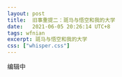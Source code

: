 ```yaml
---
layout: post
title:  旧事重提二：斑马与悟空和我的大学
date:   2021-06-05 20:26:14 UTC+8
tags: wfnian
excerpt: 斑马与悟空和我的大学
css: ["whisper.css"]
---
```


<p class="pp">编辑中</p>

<!-- <section class="_editor">
    <section class="tool-border">
    </section>
    <section style="font-family: -apple-system, BlinkMacSystemFont, &quot;Helvetica Neue&quot;, &quot;PingFang SC&quot;, &quot;Hiragino Sans GB&quot;, &quot;Microsoft YaHei UI&quot;, &quot;Microsoft YaHei&quot;, Arial, sans-serif; letter-spacing: 0.476px; text-align: justify; white-space: normal; font-size: 16px;">
        <section>
            <section>
                <section style="padding-right: 20px; padding-left: 20px; line-height: 0.8;">
                    <p style="margin-bottom: 10px; text-align: center;">
                        <span style="color: #1aad19; font-size: 24px;">01</span>
                    </p>
                    <p style="margin-bottom: 10px; text-align: center;">
                        <span style="letter-spacing: 0px; color: #1aad19; font-size: 20px;">—</span>
                    </p>
                </section>
            </section>
        </section>
    </section>
    <p style="margin-bottom: 10px; color: #333333; font-family: -apple-system, BlinkMacSystemFont, &quot;Helvetica Neue&quot;, &quot;PingFang SC&quot;, &quot;Hiragino Sans GB&quot;, &quot;Microsoft YaHei UI&quot;, &quot;Microsoft YaHei&quot;, Arial, sans-serif; letter-spacing: 0.476px; text-align: justify; white-space: normal;">
        <br/>
    </p>
    <section style="font-family: -apple-system, BlinkMacSystemFont, &quot;Helvetica Neue&quot;, &quot;PingFang SC&quot;, &quot;Hiragino Sans GB&quot;, &quot;Microsoft YaHei UI&quot;, &quot;Microsoft YaHei&quot;, Arial, sans-serif; letter-spacing: 0.476px; text-align: justify; white-space: normal; font-size: 16px;">
        <section>
            <section>
                <section style="padding-right: 10px; padding-left: 10px; line-height: 1.6;">
                    <p style="margin-bottom: 10px;">
                        &nbsp;&nbsp;&nbsp;&nbsp;&quot;<span style="color: #888888; text-align: center;">斑马斑马 你不要睡着啦<span style="color: #3e3e3e;">&quot;，网易云日推了一首这样的歌，我看了一下刚破云层的朝阳，彭翼该不会又在绑负重吧，明是不是又要给我安利游戏了。</span></span>
                    </p>
                    <p style="margin-bottom: 10px;">
                        <span style=";color: #888888; text-align: center;;color: #3e3e3e;">&nbsp;&nbsp;&nbsp;&nbsp;下面有一条评论：</span>
                    </p>
                    <blockquote data-url="" data-author-name="" data-content-utf8-length="48" data-source-title="@网易云 斑马斑马" style="margin-bottom: 20px; padding: 10px 20px; border-left-width: 5px; border-left-color: #eeeeee; color: rgba(0, 0, 0, 0.5); font-size: 17.5px;">
                        <section>
                            <section>
                                以前一直不懂斑马你不要睡着啦是什么意思。后来去查了下，斑马是群居动物。没有同伴的时候它们不会睡觉
                            </section>
                        </section>
                        <section class="blockquote_info" data-json="%7B%22type%22%3A%22out%22%2C%22source%22%3A%22url%22%2C%22digest%22%3A%22%22%2C%22digestLen%22%3A48%2C%22text%22%3A%22%E4%BB%A5%E5%89%8D%E4%B8%80%E7%9B%B4%E4%B8%8D%E6%87%82%E6%96%91%E9%A9%AC%E4%BD%A0%E4%B8%8D%E8%A6%81%E7%9D%A1%E7%9D%80%E5%95%A6%E6%98%AF%E4%BB%80%E4%B9%88%E6%84%8F%E6%80%9D%E3%80%82%E5%90%8E%E6%9D%A5%E5%8E%BB%E6%9F%A5%E4%BA%86%E4%B8%8B%EF%BC%8C%E6%96%91%E9%A9%AC%E6%98%AF%E7%BE%A4%E5%B1%85%E5%8A%A8%E7%89%A9%E3%80%82%E6%B2%A1%E6%9C%89%E5%90%8C%E4%BC%B4%E7%9A%84%E6%97%B6%E5%80%99%E5%AE%83%E4%BB%AC%E4%B8%8D%E4%BC%9A%E7%9D%A1%E8%A7%89%22%2C%22article%22%3A%7B%7D%2C%22hasReportOverSize%22%3Afalse%2C%22from%22%3A%22%40%E7%BD%91%E6%98%93%E4%BA%91%20%E6%96%91%E9%A9%AC%E6%96%91%E9%A9%AC%22%7D" style="margin-top: 1.17647em; color: rgba(0, 0, 0, 0.3); hyphens: auto;">
                            <span class="blockquote_other">@网易云 斑马斑马</span>
                        </section>
                    </blockquote>
                </section>
                <section style="padding-right: 10px; padding-left: 10px; line-height: 1.6;">
                    <section>
                        <section>
                            <section>
                                <section style="padding-right: 20px; padding-left: 20px; line-height: 0.8;">
                                    <p style="margin-bottom: 10px; text-align: center;">
                                        <span style="color: #1aad19; font-size: 24px;">02</span>
                                    </p>
                                    <p style="margin-bottom: 10px; text-align: center;">
                                        <span style="letter-spacing: 0px; color: #1aad19; font-size: 20px;">—</span><br/>
                                    </p>
                                </section>
                            </section>
                        </section>
                    </section>
                    <p style="margin-bottom: 10px; text-align: center;">
                        <span style=";font-weight: 700;;font-size: 20px;">有六层楼那么高</span>
                    </p>
                    <p style="margin-bottom: 10px;">
                        <br/>
                    </p>
                    <p style="margin-bottom: 10px;">
                        &nbsp; &nbsp;&nbsp;彭翼他总是说他听不懂 &quot;<span style="color: #9a9a9a; font-size: 15px;">你摘下世界上走的最慢的表,它在今天依然像昨天一样<span style="color: #3e3e3e; font-size: 16px;">&nbsp;&quot;有段时间他的口中总是双曲循环着宋冬野的《斑马斑马》，《六层楼》，在我们一起早晨六点五十起床去吃早餐的时候，在回宿舍的路上，在三个人共享洗发水洗澡的时候，而明在一插话：&quot;方年啊，我们什么时候去打羽毛球&quot;</span></span>
                    </p>
                    <p style="margin-bottom: 10px;">
                        <br/>
                    </p>
                </section>
                <section style="padding-right: 10px; padding-left: 10px; line-height: 1.6;">
                    <section>
                        <section>
                            <section>
                                <section style="padding-right: 20px; padding-left: 20px; line-height: 0.8;">
                                    <p style="margin-bottom: 10px; text-align: center;">
                                        <span style="color: #1aad19; font-size: 24px;">03</span>
                                    </p>
                                    <p style="margin-bottom: 10px; text-align: center;">
                                        <span style="letter-spacing: 0px; color: #1aad19; font-size: 20px;">—</span><br/>
                                    </p>
                                </section>
                            </section>
                        </section>
                    </section>
                    <p style="margin-bottom: 10px; text-align: center;">
                        <span style=";font-size: 20px;;font-weight: 700;">台下人唱着心碎离别歌<br/></span>
                    </p>
                    <p style="margin-bottom: 10px; text-align: center;">
                        <span style=";font-size: 20px;;font-weight: 700;"><br/></span>
                    </p>
                    <p style="margin-bottom: 10px;">
                        &nbsp;&nbsp;&nbsp;&nbsp;彭翼的负重换了一个新的，里面多加了铅块，他一直在减肥，其实他并不胖。<br/>
                    </p>
                    <p style="margin-bottom: 10px;">
                        &nbsp;&nbsp;&nbsp;&nbsp;明经常给我安利游戏，可从来都没有成功过，倒是我们仨一起玩《冰封王座》，植物大战僵尸，我的世界。其中，冰封王座里，我们仨经常被电脑打的好惨。明喜欢精灵族，我最喜欢不死族，而彭翼最擅长不死族却让给我转而去研究人族的各种战术。<br/>
                    </p><br/>
                </section>
            </section>
        </section>
    </section>
    <section style="font-family: -apple-system, BlinkMacSystemFont, &quot;Helvetica Neue&quot;, &quot;PingFang SC&quot;, &quot;Hiragino Sans GB&quot;, &quot;Microsoft YaHei UI&quot;, &quot;Microsoft YaHei&quot;, Arial, sans-serif; letter-spacing: 0.476px; text-align: justify; white-space: normal; font-size: 16px;">
        <section>
            <section>
                <section style="padding-right: 20px; padding-left: 20px; line-height: 0.8;">
                    <p style="margin-bottom: 10px; text-align: center;">
                        <span style="color: #1aad19; font-size: 24px;">04</span>
                    </p>
                    <p style="margin-bottom: 10px; text-align: center;">
                        <span style="letter-spacing: 0px; color: #1aad19; font-size: 20px;">—</span><br/>
                    </p>
                </section>
            </section>
        </section>
    </section>
    <p style="margin-bottom: 10px; font-family: -apple-system, BlinkMacSystemFont, &quot;Helvetica Neue&quot;, &quot;PingFang SC&quot;, &quot;Hiragino Sans GB&quot;, &quot;Microsoft YaHei UI&quot;, &quot;Microsoft YaHei&quot;, Arial, sans-serif; letter-spacing: 0.476px; text-align: justify; white-space: normal; font-size: 16px;">
        &nbsp; &nbsp; 南口是大三，也是整个大学。是我们仨如同水浒传里一百单八将聚在一起的地方。<br/>
    </p>
    <p style="margin-bottom: 10px; font-family: -apple-system, BlinkMacSystemFont, &quot;Helvetica Neue&quot;, &quot;PingFang SC&quot;, &quot;Hiragino Sans GB&quot;, &quot;Microsoft YaHei UI&quot;, &quot;Microsoft YaHei&quot;, Arial, sans-serif; letter-spacing: 0.476px; text-align: justify; white-space: normal; font-size: 16px;">
        &nbsp; &nbsp; 明经常去找女朋友，他经常带些水果回来，于是三人合众啃水果，彭翼在大二就找了实习，于是点名，交作业便是我和明的日常。十块钱四个苹果，四个人刚好就分了，这让我有一种活在社会主义的错觉。
    </p>
    <section style="font-family: -apple-system, BlinkMacSystemFont, &quot;Helvetica Neue&quot;, &quot;PingFang SC&quot;, &quot;Hiragino Sans GB&quot;, &quot;Microsoft YaHei UI&quot;, &quot;Microsoft YaHei&quot;, Arial, sans-serif; letter-spacing: 0.476px; text-align: justify; white-space: normal; font-size: 16px;">
        <section>
            <section>
                <section style="padding-right: 20px; padding-left: 20px; line-height: 0.8;">
                    <p style="margin-bottom: 10px; text-align: center;">
                        <span style="color: #1aad19; font-size: 24px;">05</span>
                    </p>
                    <p style="margin-bottom: 10px; text-align: center;">
                        <span style="letter-spacing: 0px; color: #1aad19; font-size: 20px;">—</span><br/>
                    </p>
                </section>
            </section>
        </section>
    </section>
    <p style="margin-bottom: 10px; color: #333333; font-family: -apple-system, BlinkMacSystemFont, &quot;Helvetica Neue&quot;, &quot;PingFang SC&quot;, &quot;Hiragino Sans GB&quot;, &quot;Microsoft YaHei UI&quot;, &quot;Microsoft YaHei&quot;, Arial, sans-serif; letter-spacing: 0.476px; text-align: justify; white-space: normal;">
        <span style="color: #3e3e3e; font-size: 16px;">&nbsp; &nbsp; 后来一直拖一直拖，直到最后毕业也没能陪明去再打一场羽毛球，当初的固执已经变成了现在的遗憾，明带着羽毛球回家了，我成了我们仨最后留在北京的人，直到，八月末。</span>
    </p>
    
</section>

<section style="margin:10px 0px;">
    <section class="_brush" style="border-top:1px solid rgb(249,110,87);"></section>
    <section class="_brush" style="margin:3px 0px 0px;border-top:4px solid rgb(249,110,87);"></section>
</section>
  
<section style="font-family: -apple-system, BlinkMacSystemFont, &quot;Helvetica Neue&quot;, &quot;PingFang SC&quot;, &quot;Hiragino Sans GB&quot;, &quot;Microsoft YaHei UI&quot;, &quot;Microsoft YaHei&quot;, Arial, sans-serif; letter-spacing: 0.476px; text-align: justify; white-space: normal; font-size: 16px;">
    <section>
        <section>
            <section style="padding-right: 20px; padding-left: 20px; line-height: 0.8;">
                <p style="margin-bottom: 10px; text-align: center;">
                    <span style="color: rgb(26, 173, 25); font-size: 24px;">N</span>
                </p>
                <p style="margin-bottom: 10px; text-align: center;">
                    <span style="letter-spacing: 0px; color: rgb(26, 173, 25); font-size: 20px;">—</span>
                </p>
            </section>
        </section>
    </section>
</section>
<p style="margin-bottom: 10px; color: rgb(51, 51, 51); font-family: -apple-system, BlinkMacSystemFont, &quot;Helvetica Neue&quot;, &quot;PingFang SC&quot;, &quot;Hiragino Sans GB&quot;, &quot;Microsoft YaHei UI&quot;, &quot;Microsoft YaHei&quot;, Arial, sans-serif; letter-spacing: 0.476px; text-align: justify; white-space: normal;">
    &nbsp;&nbsp;&nbsp;&nbsp;前些日子去食堂吃早餐，有个老爷爷，看起来七八十岁的高龄，打了一碗粥，颤颤巍巍的，手抖的很厉害，有一些甚至洒到了地上。我就在他旁边，离的很近，我能听到他的呼吸声，置若罔闻。
</p>
<p style="margin-bottom: 10px; color: rgb(51, 51, 51); font-family: -apple-system, BlinkMacSystemFont, &quot;Helvetica Neue&quot;, &quot;PingFang SC&quot;, &quot;Hiragino Sans GB&quot;, &quot;Microsoft YaHei UI&quot;, &quot;Microsoft YaHei&quot;, Arial, sans-serif; letter-spacing: 0.476px; text-align: justify; white-space: normal;">
    &nbsp;&nbsp;&nbsp;&nbsp;曾经的我也善良，小时候会养好受伤的野生鸽子然后放生，曾经无数次救起落在水里的昆虫，即使是很讨厌的苍蝇，拿家里的蜂蜜去喂那些奄奄一息地落在纱窗缝里面的蜜蜂。初中植树的时候和虐杀野花的同学吵架。给不小心踩死的蚂蚁道歉。帮陌生的路人推车，救下三叔家的猫，给素不相识的人让座。将深秋发芽的花带回家……
</p>
<p style="margin-bottom: 10px; color: rgb(51, 51, 51); font-family: -apple-system, BlinkMacSystemFont, &quot;Helvetica Neue&quot;, &quot;PingFang SC&quot;, &quot;Hiragino Sans GB&quot;, &quot;Microsoft YaHei UI&quot;, &quot;Microsoft YaHei&quot;, Arial, sans-serif; letter-spacing: 0.476px; text-align: justify; white-space: normal;">
    &nbsp;&nbsp;&nbsp;&nbsp;就当我装作什么都没发生，什么都没看见走过去的时候，身后传来一个姑娘的声音:&quot;爷爷我帮您吧，您这会撒掉的……&quot;
</p>
<blockquote data-url="" data-author-name="" data-content-utf8-length="44" data-source-title="@西游记之大圣归来" style="margin-bottom: 20px; padding: 10px 20px; border-left-width: 5px; border-left-color: rgb(238, 238, 238); color: rgba(0, 0, 0, 0.5); font-size: 17.5px; font-family: -apple-system, BlinkMacSystemFont, &quot;Helvetica Neue&quot;, &quot;PingFang SC&quot;, &quot;Hiragino Sans GB&quot;, &quot;Microsoft YaHei UI&quot;, &quot;Microsoft YaHei&quot;, Arial, sans-serif; letter-spacing: 0.476px; text-align: justify; white-space: normal;">
    <section>
        <section>
            齐天大圣孙悟空，身如玄铁，火眼金睛，长生不老还有七十二变，一个筋斗云啊就是十万八千里……
        </section>
    </section>
    <section class="blockquote_info" data-json="%7B%22type%22%3A%22out%22%2C%22source%22%3A%22url%22%2C%22digest%22%3A%22%22%2C%22digestLen%22%3A44%2C%22text%22%3A%22%E9%BD%90%E5%A4%A9%E5%A4%A7%E5%9C%A3%E5%AD%99%E6%82%9F%E7%A9%BA%EF%BC%8C%E8%BA%AB%E5%A6%82%E7%8E%84%E9%93%81%EF%BC%8C%E7%81%AB%E7%9C%BC%E9%87%91%E7%9D%9B%EF%BC%8C%E9%95%BF%E7%94%9F%E4%B8%8D%E8%80%81%E8%BF%98%E6%9C%89%E4%B8%83%E5%8D%81%E4%BA%8C%E5%8F%98%EF%BC%8C%E4%B8%80%E4%B8%AA%E7%AD%8B%E6%96%97%E4%BA%91%E5%95%8A%E5%B0%B1%E6%98%AF%E5%8D%81%E4%B8%87%E5%85%AB%E5%8D%83%E9%87%8C%E2%80%A6%E2%80%A6%22%2C%22article%22%3A%7B%7D%2C%22hasReportOverSize%22%3Afalse%2C%22from%22%3A%22%40%E8%A5%BF%E6%B8%B8%E8%AE%B0%E4%B9%8B%E5%A4%A7%E5%9C%A3%E5%BD%92%E6%9D%A5%22%7D" style="margin-top: 1.17647em; color: rgba(0, 0, 0, 0.3); hyphens: auto;">
        <span class="blockquote_other">@西游记之大圣归来</span>
    </section>
</blockquote>
<p style="margin-bottom: 10px; color: rgb(51, 51, 51); font-family: -apple-system, BlinkMacSystemFont, &quot;Helvetica Neue&quot;, &quot;PingFang SC&quot;, &quot;Hiragino Sans GB&quot;, &quot;Microsoft YaHei UI&quot;, &quot;Microsoft YaHei&quot;, Arial, sans-serif; letter-spacing: 0.476px; text-align: justify; white-space: normal;">
    &nbsp;&nbsp;&nbsp;&nbsp;每个人心中都有大圣，只不过有些老去了，有些变了，但新的一直在，还和以前一样。谢谢大圣，谢谢那位姑娘。
</p>

<section style="margin:10px 0px;">
<section class="_brush" style="border-top:1px solid rgb(249,110,87);"></section>
<section class="_brush" style="margin:3px 0px 0px;border-top:4px solid rgb(249,110,87);"></section>
</section> -->

